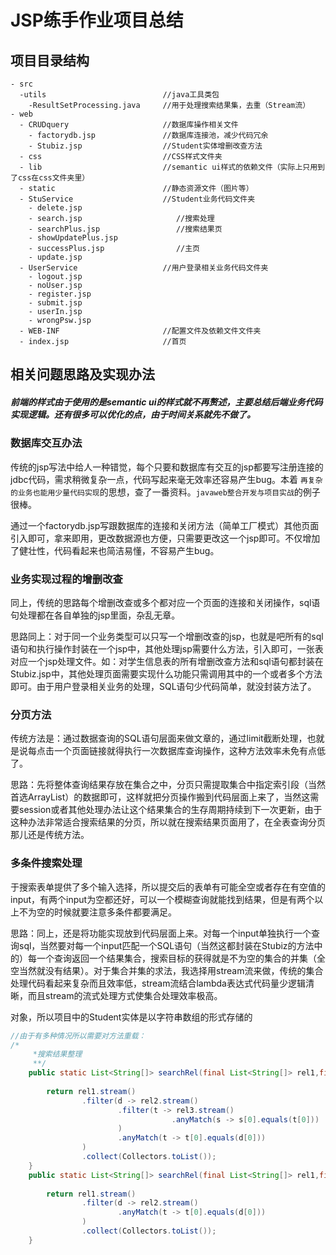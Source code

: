 # JSP练手作业项目总结
## 项目目录结构
```
- src
  -utils                          //java工具类包
    -ResultSetProcessing.java     //用于处理搜索结果集，去重（Stream流）
- web
  - CRUDquery                     //数据库操作相关文件
    - factorydb.jsp               //数据库连接池，减少代码冗余
    - Stubiz.jsp                  //Student实体增删改查方法
  - css                           //CSS样式文件夹
  - lib                           //semantic ui样式的依赖文件（实际上只用到了css在css文件夹里）
  - static                        //静态资源文件（图片等）
  - StuService                    //Student业务代码文件夹
    - delete.jsp                     
    - search.jsp                     //搜索处理
    - searchPlus.jsp                 //搜索结果页
    - showUpdatePlus.jsp            
    - successPlus.jsp                //主页
    - update.jsp
  - UserService                   //用户登录相关业务代码文件夹
    - logout.jsp
    - noUser.jsp
    - register.jsp
    - submit.jsp
    - userIn.jsp
    - wrongPsw.jsp
  - WEB-INF                       //配置文件及依赖文件文件夹
  - index.jsp                     //首页
```

## 相关问题思路及实现办法
##### 前端的样式由于使用的是semantic ui的样式就不再赘述，主要总结后端业务代码实现逻辑。还有很多可以优化的点，由于时间关系就先不做了。

### 数据库交互办法

  传统的jsp写法中给人一种错觉，每个只要和数据库有交互的jsp都要写注册连接的jdbc代码，需求稍微复杂一点，代码写起来毫无效率还容易产生bug。本着 `再复杂的业务也能用少量代码实现`的思想，查了一番资料。`javaweb整合开发与项目实战`的例子很棒。

通过一个factorydb.jsp写跟数据库的连接和关闭方法（简单工厂模式）其他页面引入即可，拿来即用，更改数据源也方便，只需要更改这一个jsp即可。不仅增加了健壮性，代码看起来也简洁易懂，不容易产生bug。

### 业务实现过程的增删改查
  同上，传统的思路每个增删改查或多个都对应一个页面的连接和关闭操作，sql语句处理都在各自单独的jsp里面，杂乱无章。

  思路同上：对于同一个业务类型可以只写一个增删改查的jsp，也就是吧所有的sql语句和执行操作封装在一个jsp中，其他处理jsp需要什么方法，引入即可，一张表对应一个jsp处理文件。如：对学生信息表的所有增删改查方法和sql语句都封装在Stubiz.jsp中，其他处理页面需要实现什么功能只需调用其中的一个或者多个方法即可。由于用户登录相关业务的处理，SQL语句少代码简单，就没封装方法了。

### 分页方法

  传统方法是：通过数据查询的SQL语句层面来做文章的，通过limit截断处理，也就是说每点击一个页面链接就得执行一次数据库查询操作，这种方法效率未免有点低了。

  思路：先将整体查询结果存放在集合之中，分页只需提取集合中指定索引段（当然首选ArrayList）的数据即可，这样就把分页操作搬到代码层面上来了，当然这需要session或者其他处理办法让这个结果集合的生存周期持续到下一次更新，由于这种办法非常适合搜索结果的分页，所以就在搜索结果页面用了，在全表查询分页那儿还是传统方法。

### 多条件搜索处理

于搜索表单提供了多个输入选择，所以提交后的表单有可能全空或者存在有空值的input，有两个input为空都还好，可以一个模糊查询就能找到结果，但是有两个以上不为空的时候就要注意多条件都要满足。

思路：同上，还是将功能实现放到代码层面上来。对每一个input单独执行一个查询sql，当然要对每一个input匹配一个SQL语句（当然这都封装在Stubiz的方法中的）每一个查询返回一个结果集合，搜索目标的获得就是不为空的集合的并集（全空当然就没有结果）。对于集合并集的求法，我选择用stream流来做，传统的集合处理代码看起来复杂而且效率低，stream流结合lambda表达式代码量少逻辑清晰，而且stream的流式处理方式使集合处理效率极高。

对象，所以项目中的Student实体是以字符串数组的形式存储的
```java
//由于有多种情况所以需要对方法重载：
/*
     *搜索结果整理
     **/
    public static List<String[]> searchRel(final List<String[]> rel1,final List<String[]> rel2,final List<String[]> rel3){
              						
        return rel1.stream()
                .filter(d -> rel2.stream()
                        .filter(t -> rel3.stream()
                        			.anyMatch(s -> s[0].equals(t[0]))
                        )
                        .anyMatch(t -> t[0].equals(d[0]))
                )
                .collect(Collectors.toList());
    }
    public static List<String[]> searchRel(final List<String[]> rel1,final List<String[]> rel2){
    
        return rel1.stream()
                .filter(d -> rel2.stream()
                        .anyMatch(t -> t[0].equals(d[0]))
                )
                .collect(Collectors.toList());
    }
```

